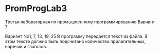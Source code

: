 # PromProgLab3
Третья лабораторная по промышленному программированию
Вариант 7

Вариант No1, 7, 13, 19, 25
В программу передается текст из файла. В этом тексте должно быть подсчитано количество
прилагательных, наречий и глаголов.